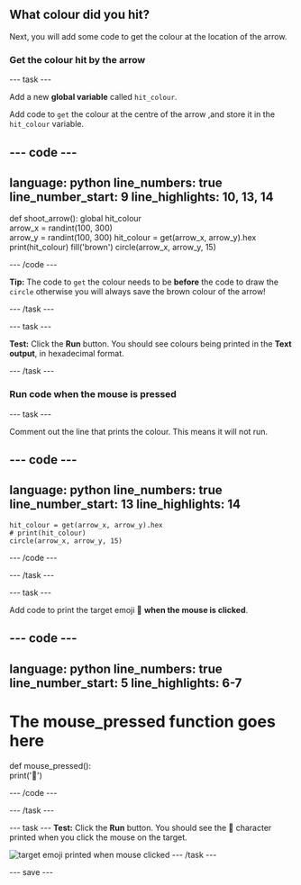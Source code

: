 ## What colour did you hit?

Next, you will add some code to get the colour at the location of the arrow.

### Get the colour hit by the arrow 

--- task ---

Add a new **global variable** called `hit_colour`. 

Add code to `get` the colour at the centre of the arrow ,and store it in the `hit_colour` variable. 


--- code ---
---
language: python
line_numbers: true
line_number_start: 9
line_highlights: 10, 13, 14
---
def shoot_arrow():
    global hit_colour  
    arrow_x = randint(100, 300)  
    arrow_y = randint(100, 300) 
    hit_colour = get(arrow_x, arrow_y).hex
    print(hit_colour)
    fill('brown')
    circle(arrow_x, arrow_y, 15)

--- /code ---

**Tip:** The code to `get` the colour needs to be **before** the code to draw the `circle` otherwise you will always save the brown colour of the arrow! 

--- /task ---

--- task ---

**Test:** Click the **Run** button. You should see colours being printed in the **Text output**, in hexadecimal format. 

--- /task ---

### Run code when the mouse is pressed

--- task ---

Comment out the line that prints the colour. This means it will not run. 

--- code ---
---
language: python
line_numbers: true
line_number_start: 13
line_highlights: 14
---
    hit_colour = get(arrow_x, arrow_y).hex
    # print(hit_colour)
    circle(arrow_x, arrow_y, 15)

--- /code ---

--- /task ---

--- task ---

Add code to print the target emoji 🎯 **when the mouse is clicked**.

--- code ---
---
language: python
line_numbers: true
line_number_start: 5
line_highlights: 6-7
---
# The mouse_pressed function goes here    
def mouse_pressed():    
    print('🎯')

--- /code ---

--- /task ---

--- task --- 
**Test:** Click the **Run** button. You should see the 🎯 character printed when you click the mouse on the target.

![target emoji printed when mouse clicked](images/target_printed.gif)
--- /task ---

--- save ---